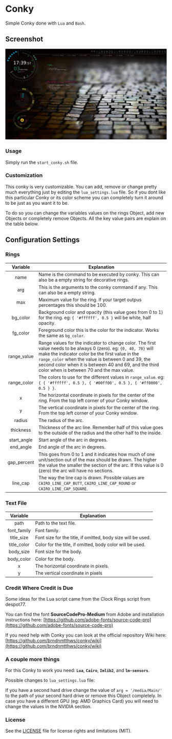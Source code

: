 # Conky

Simple Conky done with `Lua` and `Bash`.

## Screenshot

![screenshot](img/screenshots/screenshot_01.jpg)

### Usage

Simply run the `start_conky.sh` file.

### Customization

This conky is very customizable.
You can add, remove or change pretty much everything just by editing the `lua_settings.lua` file.
So if you dont like this particular Conky or its color scheme you can completely turn it around to be just as you want it to be.

To do so you can change the variables values on the rings Object, add new Objects or completely remove Objects.
All the key value pairs are explain on the table below.

## Configuration Settings

### Rings

Variable | Explanation
:--------: | -----------
name | Name is the command to be executed by conky. This can also be a empty string for decorative rings.
arg | This is the arguments to the conky command if any. This can also be a empty string.
max | Maximum value for the ring. If your target outpus percentages this should be 100.
bg_color | Background color and opacity (this value goes from 0 to 1) for the ring. eg: `{ '#ffffff', 0.5 }` will be white, half opacity.
fg_color | Foreground color this is the color for the indicator. Works the same as `bg_color`.
range_value | Range values for the indicator to change color. The first value needs to be always 0 (zero). eg: `{0, 40, 70}` will make the indicator color be the first value in the `range_color` when the value is between 0 and 39, the second color when it is between 40 and 69, and the third color when is between 70 and the max value.
range_color | The colors to use for the different values in `range_value`. eg: `{ { '#ffffff', 0.5 }, { '#00ff00', 0.5 }, { '#ff0000', 0.5 } }`.
x | The horizontal coordinate in pixels for the center of the ring. From the top left corner of your Conky window.
y | The vertical coordinate in pixels for the center of the ring. From the top left corner of your Conky window.
radius | The radius of the arc.
thickness | Thickness of the arc line. Remember half of this value goes to the outside of the radius and the other half to the inside.
start_angle | Start angle of the arc in degrees.
end_angle | End angle of the arc in degrees.
gap_percent | This goes from 0 to 1 and it indicates how much of one unit/section out of the max should be drawn. The higher the value the smaller the section of the arc. If this value is 0 (zero) the arc will have no sections.
line_cap | The way the line cap is drawn. Possible values are `CAIRO_LINE_CAP_BUTT`, `CAIRO_LINE_CAP_ROUND` or `CAIRO_LINE_CAP_SQUARE`.

### Text File

Variable | Explanation
:--------: | -----------
path | Path to the text file.
font_family | Font family.
title_size | Font size for the title, if omitted, body size will be used.
title_color | Color for the title, if omitted, body color will be used.
body_size | Font size for the body.
body_color | Color for the body.
x | The horizontal coordinate in pixels.
y | The vertical coordinate in pixels

### Credit Where Credit is Due

Some ideas for the Lua script came from the Clock Rings script from despot77.

You can find the font **SourceCodePro-Medium** from Adobe and installation instructions here:
[https://github.com/adobe-fonts/source-code-pro](https://github.com/adobe-fonts/source-code-pro)

If you need help with Conky you can look at the official repository Wiki here:
[https://github.com/brndnmtthws/conky/wiki](https://github.com/brndnmtthws/conky/wiki)

### A couple more things

For this Conky to work you need: **`Lua`**, **`Cairo`**, **`Imlib2`**, and **`lm-sensors`**.

Possible changes to `lua_settings.lua` file:

If you have a second hard drive change the value of `arg = '/media/Main/'` to the path of your second hard drive or remove this Object completely.
In case you have a different GPU (eg: AMD Graphics Card) you will need to change the values in the NVIDIA section.

### License

See the [LICENSE](LICENSE.md) file for license rights and limitations (MIT).
